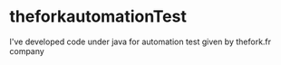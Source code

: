 # theforkautomationTest
I've developed code under java for automation test given by thefork.fr company
